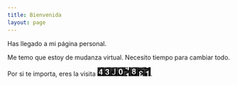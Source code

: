 ```yaml
---
title: Bienvenida
layout: page
---
```


Has llegado a mi página personal.

Me temo que estoy de mudanza virtual. Necesito tiempo para cambiar todo.

Por si te importa, eres la visita ![Counter image](/images/counter.gif).
